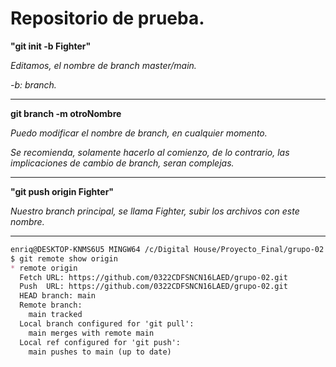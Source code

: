 # Repositorio de prueba.

**"git init -b Fighter"**

*Editamos, el nombre de branch master/main.*

*-b: branch.*

--- 

**git branch -m otroNombre**

*Puedo modificar el nombre de branch, en cualquier momento.*

*Se recomienda, solamente hacerlo al comienzo, de lo contrario, las implicaciones de cambio de branch, seran complejas.*

--- 

**"git push origin Fighter"**

*Nuestro branch principal, se llama Fighter, subir los archivos con este nombre.*

--- 

```md
enriq@DESKTOP-KNMS6U5 MINGW64 /c/Digital House/Proyecto_Final/grupo-02 (main)
$ git remote show origin
* remote origin
  Fetch URL: https://github.com/0322CDFSNCN16LAED/grupo-02.git
  Push  URL: https://github.com/0322CDFSNCN16LAED/grupo-02.git
  HEAD branch: main
  Remote branch:
    main tracked
  Local branch configured for 'git pull':
    main merges with remote main
  Local ref configured for 'git push':
    main pushes to main (up to date)
```
